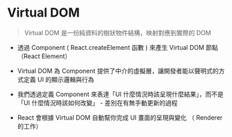 # Virtual DOM

> Virtual DOM 是一份純資料的樹狀物件結構，映射對應到實際的 DOM

- 透過 Component ( React.createElement 函數 ) 來產生 Virtual DOM 節點（React Element）
- Virtual DOM 為 Component 提供了中介的虛擬層，讓開發者能以聲明式的方式定義 UI 的顯示邏輯與行為

- 我們透過定義 Component 來表達「UI 什麼情況時該呈現什麼結果」，而不是「UI 什麼情況時該如何改變」 -  差別在有無手動更新的過程

- React 會根據 Virtual DOM 自動幫你完成 UI 畫面的呈現與變化 （ Renderer 的工作）
